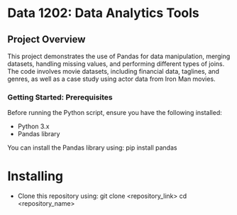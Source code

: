 # Data 1202: Data Analytics Tools
## Project Overview
This project demonstrates the use of Pandas for data manipulation, merging datasets, handling missing values, and performing different types of joins. The code involves movie datasets, including financial data, taglines, and genres, as well as a case study using actor data from Iron Man movies.
### Getting Started: Prerequisites
Before running the Python script, ensure you have the following installed:
  - Python 3.x
  - Pandas library

You can install the Pandas library using:
pip install pandas
# Installing
- Clone this repository using:
git clone <repository_link>
cd <repository_name>

